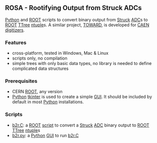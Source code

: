 ## ROSA - Rootifying Output from Struck ADCs
[Python][] and [ROOT][] scripts to convert binary output from [Struck][] [ADC][]s to [ROOT][] [TTree][] [ntuple][]s. A similar project, [TOWARD][], is developed for [CAEN][] [digitizers][].

### Features
- cross-platform, tested in Windows, Mac & Linux
- scripts only, no compilation
- simple trees with only basic data types, no library is needed to define complicated data structures

### Prerequisites
- CERN [ROOT][], any version
- [Python][] [tkinter][] is used to create a simple [GUI][]. It should be included by default in most [Python][] installations.

### Scripts
- [b2r.C](b2r.C): a [ROOT][] [script][] to convert a [Struck][] [ADC][] binary output to [ROOT][] [TTree][] [ntuple][]s
- [b2r.py](b2r.py): a [Python][] [GUI][] to run [b2r.C](b2r.C)

[Python]: https://www.python.org
[ROOT]: https://root.cern.ch
[script]: https://root.cern.ch/root/htmldoc/guides/users-guide/Cling.html
[Struck]: https://www.struck.de
[ADC]: https://www.struck.de/vme.htm
[TTree]: https://root.cern.ch/root/htmldoc/guides/users-guide/Trees.html
[ntuple]: https://en.wikipedia.org/wiki/Tuple
[TOWARD]: https://github.com/jintonic/toward
[CAEN]: https://www.caen.it
[digitizers]: https://www.caen.it/sections/digitizer-families
[tkinter]: https://docs.python.org/3/library/tkinter.html
[GUI]: https://en.wikipedia.org/wiki/Graphical_user_interface
